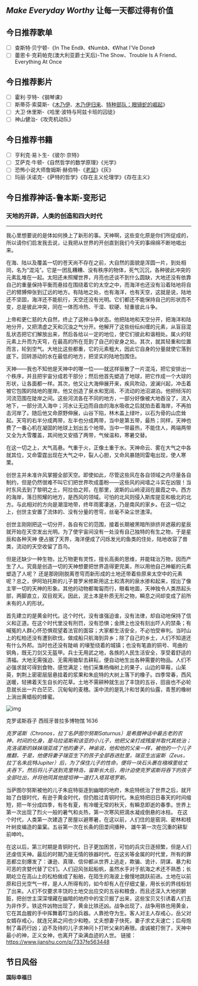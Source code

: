 ## *Make Everyday Worthy* 让每一天都过得有价值

## 今日推荐歌单

- [ ] 查斯特·贝宁顿-《In The End》、《Numb》、《What I'Ve Done》
- [ ] 蕾恩卡·克莉帕克(澳大利亚爵士天后)-The Show、Trouble Is A Friend、Everything At Once

## 今日推荐影片

- [ ] 霍利·亨特-《钢琴课》 
- [ ] 斯蒂芬·索莫斯-《[木乃伊](https://baike.baidu.com/item/木乃伊/6609953)、[木乃伊归来](https://baike.baidu.com/item/木乃伊归来/1150985)、[特种部队：眼镜蛇的崛起](https://baike.baidu.com/item/特种部队：眼镜蛇的崛起/845396)》
- [ ] 大卫·休里斯-《哈里·波特与阿兹卡班的囚徒》
- [ ] 神山健治-《攻壳机动队》

## 今日推荐书籍

- [ ] 亨利克·易卜生-《彼尔·京特》
- [ ] 艾萨克·牛顿-《自然哲学的数学原理》《光学》
- [ ] 恐怖小说大师詹姆斯·赫伯特-《[老鼠](https://baike.baidu.com/item/老鼠/186618)》《灰》
- [ ] 玛丽·沃诺克-《萨特的哲学》《存在主义伦理学》《存在主义》

## 今日推荐神话-鲁本斯-变形记

### 天地的开辟，人类的创造和四大时代

------

我心里想要说的是体如何换上了新形的事。天神啊，这些变化原是你们所促成的，所以请你们启发我去说，让我把从世界的开创直到我们今天的事绵绵不断地唱出来。

在海、陆以及覆盖一切的苍天尚不存在之前，大自然的面貌是浑圆一片，到处相同，名为“混沌”。它是一团乱糟糟、没有秩序的物体，死气沉沉，各种彼此冲突的元素乱堆在一起。太阳还未照耀世界，月亮也还谈不到什么圆缺，大地还没有依靠自己的重量保持平衡而悬挂在围绕着它的太空之中，而海洋也还没有沿着陆地将自己的臂膊伸张到辽远的地方。有陆地之处，也有海洋，也有天空，这就是说，陆地还不坚固，海洋还不能航行，天空还没有光明。它们都还不能保持自己的形状而不变，总是彼此冲突，同在一体而冷热、干湿、软硬、轻重彼此斗争。 

上帝和更仁慈的大自然，终止了这种斗争状态。他把陆地和天空分开，把海洋和陆地分开，又把清虚之天和沉浊之气分开。他解开了这些纷纭纠缠的元素，从盲目混乱状态把它们解放出来，然后各给以一定的地位，使它们彼此和谐相处。属火的轻元素上升而为天穹，在最高的所在觅到了自己的安身之处。其次，就其轻重和位置而言，轮到空气。大地比这些都重，它的元素粗大，因此它自身的分量就使它落到底下。回转游动的水在最低的地方，把坚实的陆地包围住。 

天神——我也不知他是天神中的哪一位——就这样驱散了一片混沌，把它安排出一个秩序，并且把宇宙分成若干部分；然后他首先塑造了地球，把它作成一个大球的形状，让各面都一样。其次，他又让大海伸展开来，疾风吹动，波澜兴起，冲击着被它包围的陆地的崖岸。他又创造了泉水和宽阔、不流动的池沼湖泊。他把倾泻的河流范围在陡岸之间。这些河流各在不同的地方，一部分好像被大地吞没了，流入地下，一部分流入海中；河水让无边而自由的海水吸收之后就拍击着海岸，不再拍击河岸了。随后他又命原野伸展，山谷下陷，林木盖上绿叶，以石为骨的山峦耸起。天穹的右半分成两带，左半也分成两带，当中是第五带，最热；同样，天神也费了一番心机在凝固的地球上划出五个地带。当中一带最热，不能住人，两端两带又全为大雪覆盖，其间他又安插了两带，气候温和，寒暑交替。

在这一切之上，大气高悬。气重于火，正像土重于水。天神命云、雾在大气之中各就其位，又命雷霆出现在大气之中，裂人心胆，又命风暴随同雷电出现，使人寒栗。

创世主并未准许风掌握全部天空。即使如此，尽管这些风在各自领域之内尽量各自制约，但是仍然很难不叫它们把世界吹成齑粉——这些风的阋墙之斗实在凶狠！当时东风去到了黎明之土，阿拉伯之邦，在那里，波斯的山岭浸润在晨霞之中。西方的海岸，落日照耀的地方，是西风的领域。可怕的北风则侵入斯库提亚和极北的北方。与此相对的方向是潮湿地带，终年雨雾凄迷，乃是南风的家乡。在这一切之上，创世主安置了流体的、没有分量的苍穹，丝毫不染尘世渣滓。

创世主刚刚把这一切分开，各自有它的范围，接着长期被黑暗所排挤并遮蔽的星辰就开始在天空发出光明。为了使宇宙间没有一处没有自己独特的有生之物，于是星辰和各种天神 便占据了天界，海洋便成了闪烁发光的鱼类的住处，陆地收容了兽类，流动的天空收留了百鸟。

但是还缺少一种生物，比万物更有灵性，擅长高奥的思维，并能辖治万物，因而产生了人。究竟是创造一切的天神想要把世界造得更完美，所以用他自己神躯的元素塑造了人呢？ 还是那刚刚脱离苍穹而新形成的土地还带着些原来太空中的元素呢？总之，伊阿珀托斯的儿子普罗米修斯用这土和清冽的泉水掺和起来，捏出了像主宰一切的天神的形象。其他的动物都匍匐而行，眼看地面，天神独令人类昂起头部，两脚直立，双目观天。因此，泥土本是朴质无形之物，瞬息之间却变成了前所未有的人的形状。

首先建立的是黄金时代。这个时代，没有谁强迫谁，没有法律，却自动地保持了信义和正道。在这个时代里没有刑罚，没有恐惧；金牌上也没有刻出吓人的禁条；有喊冤的人群心怀恐惧观望着法官的面容；大家都生活安全，不必怕受审判。当时山上的松柏还没有遭到砍伐，做成船只航海到异乡；除了自己的乡土，人们不知道还有什么外邦。当时也还没有陡峭 的壕堑绕着的城镇；也没有笔直的铜号、弯曲的铜角，既无刀剑又无盔甲。兵士无用武之地，各族的人民生活安全，享受着舒适的清福。大地无需强迫、无需用锄犁去耕耘，便自动地生出各种需要的物品。人们不必强求就可得到食物，感觉满足；他们采集杨梅树上的果子，山边的草莓，山茱萸，刺荆上密密层层悬挂着的浆果和朱庇特的大树上落下的橡子。四季常春，西风送暖，轻拂着天生自长的花草。土地不需耕种就生出了丰饶的五谷，田亩也不必轮息就长出一片白茫茫、沉甸甸的麦穗。溪中流的是乳汁和甘美的仙露，青葱的橡树上淌出黄蜡般的蜂蜜。

![img](https:////upload-images.jianshu.io/upload_images/9934825-0db73c81e5726eb9.jpg?imageMogr2/auto-orient/strip|imageView2/2/w/1200/format/webp)

克罗诺斯吞子 西班牙普拉多博物馆 1636             

*克罗诺斯（Chronos，拉丁名萨图尔努斯Saturnus）是希腊神话中最古老的农神，时间的化身，是乌拉诺斯和该亚的小儿子，他把父亲打成残废并取代其统治；克洛诺斯的妹妹瑞亚成了他的妻子，神谕说，他和他的父亲一样，被他的一个儿子推翻，于是，他便将妻子瑞亚生下的孩子全部吞进肚里，瑞亚生出宙斯（Zeus，拉丁名朱庇特Jupiter）后，为了保住儿子的性命，便将一块石头裹在襁褓里给丈夫吞下，然后将儿子送到克里特岛，宙斯长大后，用计迫使克罗诺斯将吞下的孩子全部吐出，并将他同其他提坦神一道打入塔耳塔罗斯。*

当萨图尔努斯被他的儿子朱庇特驱逐到幽暗的地府，朱庇特统治了世界之后，就开始了白银时代，有逊于黄金时代，但仍胜过青铜时代。朱庇特把旧日春天的时间缩短，把一年分成四季，有冬有夏，有冷暖无常的秋天，有瞬息即逝的春季。世界上第一次出现了烈火一般的暑气和炎热，第一次寒风把滴水凝成倒悬的冰柱。 在这个时代，人类第一次建造了房屋以避寒暑，在这以前，人们住的是窑洞、密林和枝叶树皮编造的巢窠。五谷第一次在长条的田垄间播种， 雄牛第一次在沉重的耕犁前呻吟。

在这以后，第三时期是青铜时代，日子更加困苦，可怕的兵灾日逐频繁，但是人们还虔信天神。最后的时期乃是无情的铁器时代。在这劣等金属的时代里，所有的罪恶都立刻爆发了：谦逊、真理、信仰都从世界上逃走，欺骗、诡计、阴谋、暴力和可恶的贪婪代替了它们。人们迎风张起船帆，虽然水手对于航海之术还不熟悉；长期屹立在高山上的松柏做成了船舶，在陌生的海波上傲慢地跳跃前进。土地在以前原和日光空气一样，是人人所得有的，如今却有人在仔细丈量，用长长的界线标划了出来。人们不仅要求丰饶的土地交出应交的五谷和粮食，而且还深入大地的腑脏，把创世主深深埋藏在幽暗的地府中的宝贝掘了出来，这些宝贝又引诱着人们去为非作歹。铁这件凶物出现了，黄金比铁还凶。战争出现了，战争用铁也用黄金，它在其血腥的手中挥舞着叮当的兵器。人靠抢夺为生。客人对主人存戒心，岳父对女婿存戒心，就连兄弟之间也少和睦。丈夫想妻子快死，妻子求丈夫速亡；后母炮制了毒药行凶；迫不及待的儿子求神问卜打听父亲的寿限。虔诚被打倒了，天神中最小的神，正义女神，也离开了染满血迹的人世。
链接：https://www.jianshu.com/p/7337fe563448

## 节日风俗

**国际幸福日**